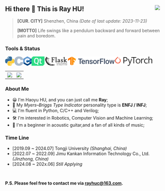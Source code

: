 ## Hi there 👋 This is Ray HU! <img align="right" src="https://komarev.com/ghpvc/?username=RayCorleone" />

> **[CUR. CITY]** Shenzhen, China *(Date of last update: 2023-11-23)*
>
> **[MOTTO]** Life swings like a pendulum backward and forward between pain and boredom.

### **Tools &  Status**</br>

<code><img height="30" src="./resource/Python.png"></code><code><img height="30" src="./resource/C.svg"></code><code><img height="30" src="./resource/C++.svg"></code><code><img height="30" src="./resource/Qt.svg"></code><code><img height="30" src="./resource/Flask.svg"></code><code><img height="30" src="./resource/TensorFlow.png"></code><code><img height="30" src="./resource/PyTorch.svg"></code>

<table cellspacing="0" cellpadding="0">
  <tr align="center" valign="middle">
    <td><img align="center" src="https://github-readme-stats.vercel.app/api?username=RayCorleone&show_icons=true&count_private=true&hide=contribs"></td>
    <td><img align="center" src="https://github-readme-stats.vercel.app/api/top-langs/?username=RayCorleone&layout=compact&hide=VHDL,Assembly,SystemVerilog,Tcl,Shell"></td>
  </tr>
</table>

### **About Me**

- 😀 I'm Haoyu HU, and you can just call me **Ray**;
- 📰 My *Myers–Briggs Type Indicator* personality type is **ENFJ / INFJ**;
- 💻 I'm fluent in Python, C/C++ and Verilog;
- 🛠 I'm interested in Robotics, Computer Vision and Machine Learning;
- 🎸 I'm a beginner in acoustic guitar,and a fan of all kinds of music;

### Time Line

- [2019.09 ~ 2024.07] Tongji University *(Shanghai, China)*
- [2022.07 ~ 2022.09] Jimu Kankan Information Technology Co., Ltd. *(Jinzhong, China)*
- [2024.08 ~ 202x.06] *Still Applying*

</br>

**P.S. Please feel free to contact me via [rayhuc@163.com](mailto:rayhuc@163.com).**
